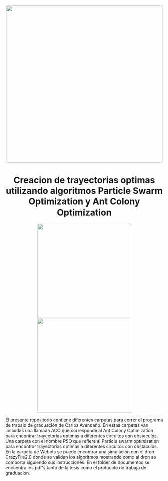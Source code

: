 <div id="header" align="center">
 <img src="https://user-images.githubusercontent.com/60333304/203876818-7c387308-8f45-4c76-8a62-0c51ac23f6ae.png" width = "500"/>
 <h1 align = "center">  Creacion de trayectorias optimas utilizando algoritmos Particle Swarm Optimization y Ant Colony Optimization
</div>
 
 <div id="header" align= "center">
  <img src="[https://user-images.githubusercontent.com/60333304/203876818-7c387308-8f45-4c76-8a62-0c51ac23f6ae.png](https://user-images.githubusercontent.com/60333304/203880070-ff3b0ce9-767d-4aa1-a07f-12ed39613f86.gif)" width = "300"/>
   <img src="[https://user-images.githubusercontent.com/60333304/203876818-7c387308-8f45-4c76-8a62-0c51ac23f6ae.png](https://user-images.githubusercontent.com/60333304/203880077-4d5e9204-0bd8-4676-a7dd-50117aa5a650.gif)" width = "300"/>
 </div>


El presente repositorio contiene diferentes carpetas para correr el programa de trabajo de graduación de Carlos Avendaño.
 En estas carpetas van incluidas una llamada ACO que corresponde al Ant Colony Optimization para encontrar trayectorias optimas a diferentes circuitos con
 obstaculos. Una carpeta con el nombre PSO que refiere al Particle swarm optimization para encontrar trayectorias optimas a diferentes circuitos con obstaculos.
 En la carpeta de Webots se puede encontrar una simulacion con el dron CrazyFlie2.0 donde se validan los algoritmos mostrando como el dron se comporta siguiendo sus
 instrucciones.
 En el folder de documentos se encuentra los pdf's tanto de la tesis como el protocolo de trabajo de graduación.



